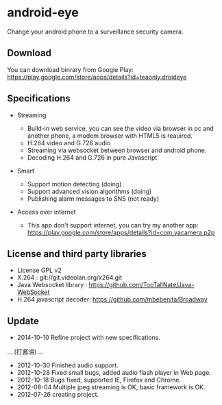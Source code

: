 android-eye
===========

Change your android phone to a surveillance security camera.

## Download ##
You can download binrary from Google Play: 
https://play.google.com/store/apps/details?id=teaonly.droideye 

## Specifications ##
* Streaming 
  * Build-in web service, you can see the video via browser in pc and another phone, a modem browser with HTML5 is reauired.
  * H.264 video and G.726 audio
  * Streaming via websocket between browser and android phone.
  * Decoding H.264 and G.726 in pure Javascript

* Smart
  * Support motion detecting (doing)
  * Support advanced vision algorithms (doing)
  * Publishing alarm messages to SNS (not ready) 
  
* Access over internet
  * This app don't support internet, you can try my another app:
    https://play.google.com/store/apps/details?id=com.yacamera.p2p

## License and third party libraries
  * License GPL v2
  * X.264 : git://git.videolan.org/x264.git 
  * Java Websocket library : https://github.com/TooTallNate/Java-WebSocket
  * H.264 javascript decoder:  https://github.com/mbebenita/Broadway

## Update ##
*  2014-10-10  Refine project with new specifications.

 ... (打酱油) ...

*  2012-10-30  Finished audio support.
*  2012-10-28  Fixed small bugs, added audio flash player in Web page.
*  2012-10-18  Bugs fixed, supported IE, Firefox and Chrome. 
*  2012-08-04  Multiple jpeg streaming is OK, basic framework is OK.
*  2012-07-26  creating project.
